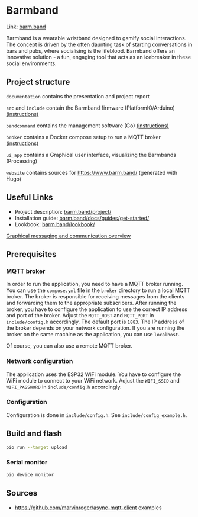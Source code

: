 # Barmband

Link: [barm.band](https://www.barm.band/)

Barmband is a wearable wristband designed to gamify social interactions. The concept is driven by the often daunting task of starting conversations in bars and pubs, where socialising is the lifeblood. Barmband offers an innovative solution - a fun, engaging tool that acts as an icebreaker in these social environments.

## Project structure

`documentation` contains the presentation and project report

`src` and `include` contain the Barmband firmware (PlatformIO/Arduino) [(instructions)](https://www.barm.band/docs/guides/flashing/)

`bandcommand` contains the management software (Go) [(instructions)](https://www.barm.band/docs/guides/management-software/)

`broker` contains a Docker compose setup to run a MQTT broker [(instructions)](https://www.barm.band/docs/guides/management-software/#mqtt-broker)

`ui_app` contains a Graphical user interface, visualizing the Barmbands (Processing)

`website` contains sources for https://www.barm.band/ (generated with Hugo)

## Useful Links

- Project description: [barm.band/project/](https://www.barm.band/project/)
- Installation guide: [barm.band/docs/guides/get-started/](https://www.barm.band/docs/guides/get-started/)
- Lookbook: [barm.band/lookbook/](https://www.barm.band/lookbook/)

[Graphical messaging and communication overview](https://www.tldraw.com/v/N9df8NquTPFi5-Oo25JAq?viewport=-170,48,1920,963&page=page:page)

## Prerequisites

### MQTT broker

In order to run the application, you need to have a MQTT broker running. You can use the `compose.yml` file in the `broker` directory to run a local MQTT broker. The broker is responsible for receiving messages from the clients and forwarding them to the appropriate subscribers. After running the broker, you have to configure the application to use the correct IP address and port of the broker. Adjust the `MQTT_HOST` and `MQTT_PORT` in `include/config.h` accordingly. The default port is `1883`. The IP address of the broker depends on your network configuration. If you are running the broker on the same machine as the application, you can use `localhost`.

Of course, you can also use a remote MQTT broker.

### Network configuration

The application uses the ESP32 WiFi module. You have to configure the WiFi module to connect to your WiFi network. Adjust the `WIFI_SSID` and `WIFI_PASSWORD` in `include/config.h` accordingly.

### Configuration

Configuration is done in `include/config.h`.
See `include/config_example.h`.

## Build and flash

```bash
pio run --target upload
```

### Serial monitor
```bash
pio device monitor
```
## Sources

- https://github.com/marvinroger/async-mqtt-client examples